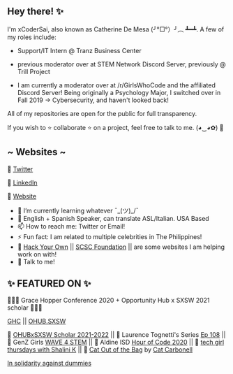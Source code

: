 ## Hey there! ✨

I'm xCoderSai, also known as Catherine De Mesa (╯°□°）╯︵ ┻━┻. A few of my roles include: 
- Support/IT Intern @ Tranz Business Center
- previous moderator over at STEM Network Discord Server, previously @ Trill Project 

- I am currently a moderator over at /r/GirlsWhoCode and the affiliated Discord Server!
Being originally a Psychology Major, I switched over in Fall 2019 -> Cybersecurity, and haven't looked back!

 All of my repositories are open for the public for full transparency. 

If you wish to ⭐ collaborate ⭐ on a project, feel free to talk to me. (◕‿◕✿) 🥰

## ~ Websites ~

🐧 [Twitter](https://twitter.com/CatieSai)

🧐 [LinkedIn](https://www.linkedin.com/in/catiesai/)

🦋 [Website](https://xcodersai.github.io/-/main.html)

- 🌱 I’m currently learning whatever ¯\_(ツ)_/¯
- 👄 English + Spanish Speaker, can translate ASL/Italian. USA Based
- 📫 How to reach me: Twitter or Email!
- ⚡ Fun fact: I am related to multiple celebrities in The Philippines!
- 🤔 [Hack Your Own](https://hackyourown.org/) || [SCSC Foundation](https://www.scscfoundation.org/) || are some websites I am helping work on with!
- 💬 Talk to me!

## ✨ FEATURED ON ✨

🎉🎉🎉 Grace Hopper Conference 2020 + Opportunity Hub x SXSW 2021 scholar 🎉🎉🎉

[GHC](https://github.com/xCoderSai/xCoderSai/blob/main/GHCScholar.PNG) || [OHUB.SXSW](https://github.com/xCoderSai/xCoderSai/blob/main/Catherine%20De%20mesa.png)

 🎉 [OHUBxSXSW Scholar 2021-2022](https://opportunityhub.co/sxsw/) ||
 🎉 Laurence Tognetti's Series [Ep 108](https://twitter.com/ET_Exists/status/1300473989228163072?s=20) ||
 🎉 GenZ Girls [WAVE 4 STEM](https://genzgirls.xyz/subpages/stories.html) ||
 🎉 Aldine ISD [Hour of Code 2020](https://twitter.com/CatieSai/status/1337491633932263427) ||
 🎉 [tech girl thursdays with Shalini K](https://www.youtube.com/watch?v=ubfNNZa3GeY) ||
 🎉 [Cat Out of the Bag](https://anchor.fm/catoutofthebag) by [Cat Carbonell](https://github.com/catcarbonell)

[In solidarity against dummies](https://rms-open-letter.github.io/)

